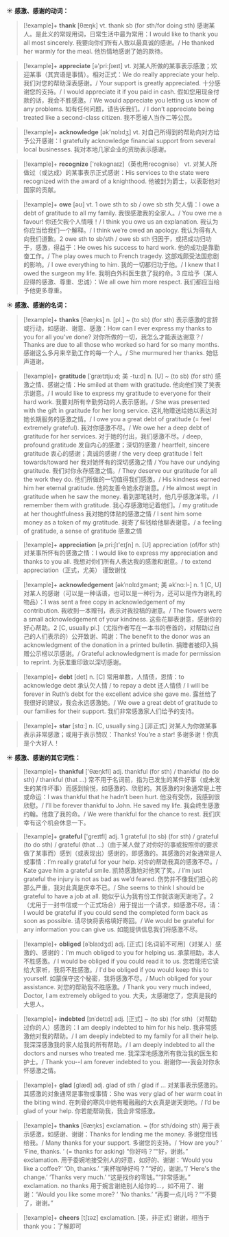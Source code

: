 ☀ <span class="category">**感激、感谢的动词：**</span>
>[!example]+ <span class="vocabulary">**thank**</span> [θæŋk] 
> <span class="definition">vt. thank sb (for sth/for doing sth) 感谢某人。是此义的常规用词，日常生活中最为常用：</span>I would like to thank you all most sincerely. 我要向你们所有人致以最真诚的感谢。/ He thanked her warmly for the meal. 他热情地感谢了她的款待。

>[!example]+ <span class="vocabulary">**appreciate**</span> [ə'pri:ʃɪeɪt] 
> <span class="definition">vt. 对某人所做的某事表示感激；欢迎某事（其宾语是事情）。相对正式：</span>We do really appreciate your help. 我们对您的帮助深表感谢。/ Your support is greatly appreciated. 十分感谢您的支持。/ I would appreciate it if you paid in cash. 假如您用现金付款的话，我会不胜感激。/ We would appreciate you letting us know of any problems. 如有任何问题，请告诉我们。/ I don’t appreciate being treated like a second-class citizen. 我不愿被人当作二等公民。

>[!example]+ <span class="vocabulary">**acknowledge**</span> [ək'nɒlɪdӡ] 
> <span class="definition">vt. 对自己所得到的帮助向对方给予公开感谢：</span>I gratefully acknowledge financial support from several local businesses. 我对本地几家企业的资助表示感谢。

>[!example]+ <span class="vocabulary">**recognize**</span> ['rekəɡnaɪz]（英也用recognise）
> <span class="definition">vt. 对某人所做过（或达成）的某事表示正式感谢：</span>His services to the state were recognized with the award of a knighthood. 他被封为爵士，以表彰他对国家的贡献。

>[!example]+ <span class="vocabulary">**owe**</span> [əʊ] 
> <span class="definition">vt. 1 owe sth to sb / owe sb sth 欠人情：</span>I owe a debt of gratitude to all my family. 我很感激我的全家人。/ You owe me a favour! 你还欠我个人情哦！/ I think you owe us an explanation. 我认为你应当给我们一个解释。/ I think we’re owed an apology. 我认为得有人向我们道歉。<span class="definition">2 owe sth to sb/sth / owe sb sth 归因于，或把成功归功于，感激，得益于：</span>He owes his success to hard work. 他的成功是靠勤奋工作。/ The play owes much to French tragedy. 这部戏颇受法国悲剧的影响。/ I owe everything to him. 我的一切都归功于他。/ I knew that I owed the surgeon my life. 我明白外科医生救了我的命。<span class="definition">3 应给予（某人应得的感激、尊重、忠诚）：</span>We all owe him more respect. 我们都应当给予他更多尊重。

☀ <span class="category">**感激、感谢的名词：**</span>
>[!example]+ <span class="vocabulary">**thanks**</span> [θæŋks]
> <span class="definition">n. [pl.] ~ (to sb) (for sth) 表示感激的言辞或行动，如感谢、谢意、感激：</span>How can I ever express my thanks to you for all you've done? 对你所做的一切，我怎么才能表达谢意？/ Thanks are due to all those who worked so hard for so many months. 感谢这么多月来辛勤工作的每一个人。/ She murmured her thanks. 她低声道谢。

>[!example]+ <span class="vocabulary">**gratitude**</span> [ˈgrætɪtju:d; 美 -tu:d]
> <span class="definition">n. [U] ~ (to sb) (for sth) 感激之情、感谢之情：</span>He smiled at them with gratitude. 他向他们笑了笑表示谢意。/ I would like to express my gratitude to everyone for their hard work. 我要对所有辛勤劳动的人表示感谢。/ She was presented with the gift in gratitude for her long service. 这礼物赠送给她以表达对她长期服务的感激之情。/ I owe you a great debt of gratitude (= feel extremely grateful). 我对你感激不尽。/ We owe her a deep debt of gratitude for her services. 对于她的付出，我们感激不尽。/ deep, profound gratitude 发自内心的感激；深切的感激 / heartfelt, sincere gratitude 衷心的感谢；真诚的感谢 / the very deep gratitude I felt towards/toward her 我对她怀有的深切感激之情 / You have our undying gratitude. 我们对你永存感激之情。/ They deserve our gratitude for all the work they do. 他们所做的一切值得我们感激。/ His kindness earned him her eternal gratitude. 他的友善令她永存谢意。/ He almost wept in gratitude when he saw the money. 看到那笔钱时，他几乎感激涕零。/ I remember them with gratitude. 我心存感激地记着他们。/ my gratitude at her thoughtfulness 我对她的体贴的感激之情 / I sent him some money as a token of my gratitude. 我寄了些钱给他聊表谢意。/ a feeling of gratitude, a sense of gratitude 感激之情

>[!example]+ <span class="vocabulary">**appreciation**</span> [ə͵pri:ʃɪ'eɪʃn] 
> <span class="definition">n. [U] appreciation (of/for sth) 对某事所怀有的感激之情：</span>I would like to express my appreciation and thanks to you all. 我想对你们所有人表达我的感激和谢意。/ to extend appreciation（正式，尤美） 谨致谢忱
           
>[!example]+ <span class="vocabulary">**acknowledgement**</span> [əkˈnɒlɪdʒmənt; 美 əkˈnɑ:l-]
> <span class="definition">n. 1 [C, U] 对某人的感谢（可以是一种话语，也可以是一种行为，还可以是作为谢礼的物品）：</span>I was sent a free copy in acknowledgement of my contribution. 我收到一本赠刊，表示对我投稿的谢意。/ The flowers were a small acknowledgement of your kindness. 这些花聊表谢意，感谢你的好心帮助。<span class="definition">2 [C, usually pl.]（尤指作者写在一本书的卷首的，对帮助过自己的人们表示的）公开致谢、鸣谢：</span>The benefit to the donor was an acknowledgment of the donation in a printed bulletin. 捐赠者被印入捐赠公示榜以示感谢。/ Grateful acknowledgment is made for permission to reprint. 为获准重印致以深切感谢。

>[!example]+ <span class="vocabulary">**debt**</span> [det] 
> <span class="definition">n. [C] 常用单数，人情债，恩情：</span>to acknowledge debt 承认欠人情 / to repay a debt 还人情债 / I will be forever in Ruth’s debt for the excellent advice she gave me. 露丝给了我很好的建议，我会永远感激她。/ We owe a great debt of gratitude to our families for their support. 我们非常感激家人们给予的支持。

>[!example]+ <span class="vocabulary">**star**</span> [stɑː] 
> <span class="definition">n. [C, usually sing.] [非正式] 对某人为你做某事表示非常感激；或用于表示赞叹：</span>Thanks! You’re a star! 多谢多谢！你真是个大好人！

☀ <span class="category">**感激、感谢的其它词性：**</span>
>[!example]+ <span class="vocabulary">**thankful**</span> ['θæŋkfl] 
> <span class="definition">adj. thankful (for sth) / thankful (to do sth) / thankful (that ...) 常不用于名词前，指为已发生的某件好事（或未发生的某件坏事）而感到愉悦，如感激的、欣慰的。其感激的对象通常是上苍或命运：</span>I was thankful that he hadn’t been hurt. 他没有受伤，我感到很欣慰。/ I’ll be forever thankful to John. He saved my life. 我会终生感激约翰。他救了我的命。/ We were thankful for the chance to rest. 我们庆幸有这个机会休息一下。

>[!example]+ <span class="vocabulary">**grateful**</span> ['ɡreɪtfl] 
> <span class="definition">adj. 1 grateful (to sb) (for sth) / grateful (to do sth) / grateful (that ...)（由于某人做了对你好的事或按照你的要求做了某事而）感到（或表现出）感谢的，即感激的。其感激的对象通常是人或事情：</span>I’m really grateful for your help. 对你的帮助我真的感激不尽。/ Kate gave him a grateful smile. 凯特感激地对他笑了笑。/ I’m just grateful the injury is not as bad as we’d feared. 伤势并不像我们担心的那么严重，我对此真是庆幸不已。/ She seems to think I should be grateful to have a job at all. 她似乎认为我有份工作就该谢天谢地了。<span class="definition">2（尤用于一封书信或一个正式场合）用于提出一个请求，如感激不尽，请：</span>I would be grateful if you could send the completed form back as soon as possible. 请尽快将表格填好寄回。/ We would be grateful for any information you can give us. 如能提供信息我们将感激不尽。
                      
>[!example]+ <span class="vocabulary">**obliged**</span> [əˈblaɪdʒd]
> <span class="definition">adj. [正式] [名词前不可用]（对某人）感激的、感谢的：</span>I'm much obliged to you for helping us. 承蒙相助，本人不胜感激。/ I would be obliged if you could read it to us. 您若能把它读给大家听，我将不胜感激。/ I'd be obliged if you would keep this to yourself. 如蒙保守这个秘密，我将感激不尽。/ Much obliged for your assistance. 对您的帮助我不胜感激。/ Thank you very much indeed, Doctor, I am extremely obliged to you. 大夫，太感谢您了，您真是我的大恩人。

>[!example]+ <span class="vocabulary">**indebted**</span> [ɪnˈdetɪd]
> <span class="definition">adj. [正式] ~ (to sb) (for sth)（对帮助过你的人）感激的：</span>I am deeply indebted to him for his help. 我非常感激他对我的帮助。/ I am deeply indebted to my family for all their help. 我深深感激我的家人给我的所有帮助。/ I am deeply indebted to all the doctors and nurses who treated me. 我深深地感激所有救治我的医生和护士。/ Thank you--I am forever indebted to you. 谢谢你—-我会对你永怀感激之情。

>[!example]+ <span class="vocabulary">**glad**</span> [ɡlæd] 
> <span class="definition">adj. glad of sth / glad if ... 对某事表示感激的。其感激的对象通常是事物或事情：</span>She was very glad of her warm coat in the biting wind. 在刺骨的寒风中她有暖融融的大衣真是谢天谢地。/ I’d be glad of your help. 你若能帮助我，我会非常感激。
           
>[!example]+ <span class="vocabulary">**thanks**</span> [θæŋks]
> <span class="definition">exclamation. ~ (for sth/doing sth) 用于表示感激，如感谢、谢谢：</span>Thanks for lending me the money. 多谢您借钱给我。/ Many thanks for your support. 多谢您的支持。/ ‘How are you? ’ ‘Fine, thanks. ’ (= thanks for asking) “你好吗？”“好，谢谢。” <span class="definition">exclamation. 用于委婉地接受别人的好意，如好的、谢谢：</span>‘Would you like a coffee?’ ‘Oh, thanks.’ “来杯咖啡好吗？”“好的，谢谢。”/ ‘Here's the change.’ ‘Thanks very much.’ “这是找你的零钱。”“非常感谢。” <span class="definition">exclamation. no thanks 用于婉言谢绝别人给你的…，如不用了、谢谢：</span>‘Would you like some more? ’ ‘No thanks.’ “再要一点儿吗？”“不要了，谢谢。” 

>[!example]+ <span class="vocabulary">**cheers**</span> [tʃɪəz] 
> <span class="definition">exclamation. [英，非正式] 谢谢，相当于thank you：</span>了解即可

